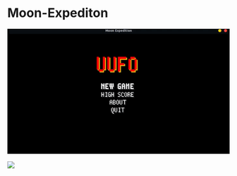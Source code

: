 # Moon-Expediton
<img src="https://github.com/whereisfarukk/Studymaterial/blob/main/RandomThings/project-250/moon-expedition.gif"
alt="Dino_ game">

<img src="https://img.shields.io/github/repo-size/whereisfarukk/Moon-Expediton?color=%23FF0000&style=for-the-badge">
